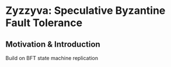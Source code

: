 # Zyzzyva: Speculative Byzantine Fault Tolerance

## Motivation & Introduction

Build on BFT state machine replication
